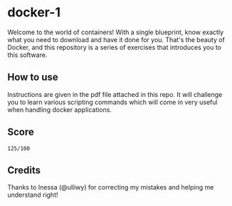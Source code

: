 # docker-1

Welcome to the world of containers!
With a single blueprint, know exactly what you need to download and have it done for you. That's the beauty of Docker, and this repository is a series of exercises that introduces you to this software.

## How to use

Instructions are given in the pdf file attached in this repo. It will challenge you to learn various scripting commands which will come in very useful when handling docker applications.

## Score

`125/100`

## Credits

Thanks to Inessa (@ulliwy) for correcting my mistakes and helping me understand right!

